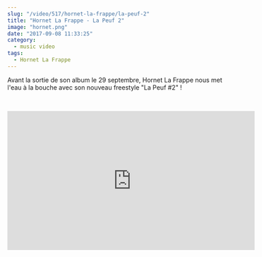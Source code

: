 ```yaml
--- 
slug: "/video/517/hornet-la-frappe/la-peuf-2"
title: "Hornet La Frappe - La Peuf 2"
image: "hornet.png"
date: "2017-09-08 11:33:25"
category:
  - music video
tags:
  - Hornet La Frappe
---
```

<p>Avant la sortie de son album le 29 septembre, Hornet La Frappe nous met l'eau à la bouche avec son nouveau freestyle "La Peuf #2" !</p><br/><p><iframe width="560" height="315" src="https://www.youtube.com/embed/RUxCVvMYS7Q" frameborder="0" allowfullscreen></iframe></p>